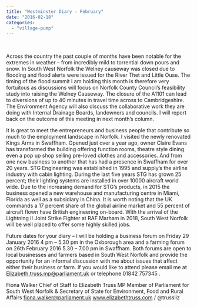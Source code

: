 ```yaml
---
title: "Westminster Diary - February"
date: "2016-02-18"
categories: 
  - "village-pump"
---
```


 

Across the country the past couple of months have been notable for the extremes in weather – from incredibly mild to torrential down pours and snow. In South West Norfolk the Welney causeway was closed due to flooding and flood alerts were issued for the River Thet and Little Ouse. The timing of the flood summit I am holding this month is therefore very fortuitous as discussions will focus on Norfolk County Council’s feasibility study into raising the Welney Causeway. The closure of the A1101 can lead to diversions of up to 40 minutes in travel time across to Cambridgeshire. The Environment Agency will also discuss the collaborative work they are doing with Internal Drainage Boards, landowners and councils. I will report back on the outcome of this meeting in next month’s column.

It is great to meet the entrepreneurs and business people that contribute so much to the employment landscape in Norfolk. I visited the newly renovated Kings Arms in Swaffham. Opened just over a year ago, owner Claire Evans has transformed the building offering function rooms, theatre style dining even a pop up shop selling pre-loved clothes and accessories. And from one new business to another that has had a presence in Swaffham for over 20 years. STG Engineering was established in 1995 and supply’s the airline industry with cabin lighting. During the last five years STG has grown 25 percent; their lighting systems are installed in over 10000 aircraft world wide. Due to the increasing demand for STG’s products, in 2015 the business opened a new warehouse and manufacturing centre in Miami, Florida as well as a subsidiary in China. It is worth noting that the UK commands a 17 percent share of the global airline market and 55 percent of aircraft flown have British engineering on-board. With the arrival of the Lightning II Joint Strike Fighter at RAF Marham in 2018, South West Norfolk will be well placed to offer some highly skilled jobs.

Future dates for your diary – I will be holding a business forum on Friday 29 January 2016 4 pm – 5.30 pm in the Oxborough area and a farming forum on 26th February 2016 5.30 – 7.00 pm in Swaffham. Both forums are open to local businesses and farmers based in South West Norfolk and provide the opportunity for an informal discussion with me about issues that affect either their business or farm. If you would like to attend please email me at Elizabeth.truss.mp@parliament.uk or telephone 01842 757345 .

Fiona Walker Chief of Staff to Elizabeth Truss MP Member of Parliament for South West Norfolk & Secretary of State for Environment, Food and Rural Affairs fiona.walker@parliament.uk www.elizabethtruss.com / @trussliz
